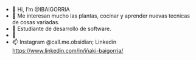 - 👋 Hi, I’m @IBAIGORRIA
- 👀 Me interesan mucho las plantas, cocinar y aprender nuevas tecnicas de cosas variadas.
- 🌱 Estudiante de desarrollo de software.
- 💞️ 
- 📫 Instagram @call.me.obsidian;  Linkedin https://www.linkedin.com/in/iñaki-baigorria/


